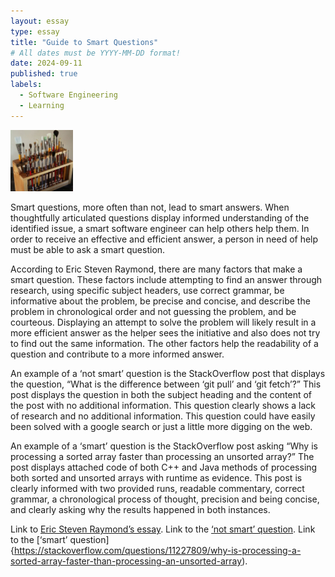 ```yaml
---
layout: essay
type: essay
title: "Guide to Smart Questions"
# All dates must be YYYY-MM-DD format!
date: 2024-09-11
published: true
labels:
  - Software Engineering
  - Learning
---
```


<img width="100px" class="rounded float-start pe-4" src="../img/igniting/paintbrushes.jpg">

Smart questions, more often than not, lead to smart answers. When thoughtfully articulated questions display informed understanding of the identified issue, a smart software engineer can help others help them. In order to receive an effective and efficient answer, a person in need of help must be able to ask a smart question.

According to Eric Steven Raymond, there are many factors that make a smart question. These factors include attempting to find an answer through research, using specific subject headers, use correct grammar, be informative about the problem, be precise and concise, and describe the problem in chronological order and not guessing the problem, and be courteous. Displaying an attempt to solve the problem will likely result in a more efficient answer as the helper sees the initiative and also does not try to find out the same information. The other factors help the readability of a question and contribute to a more informed answer.

An example of a ‘not smart’ question is the StackOverflow post that displays the question, “What is the difference between ‘git pull’ and ‘git fetch’?” This post displays the question in both the subject heading and the content of the post with no additional information. This question clearly shows a lack of research and no additional information. This question could have easily been solved with a google search or just a little more digging on the web. 

An example of a ‘smart’ question is the StackOverflow post asking “Why is processing a sorted array faster than processing an unsorted array?” The post displays attached code of both C++ and Java methods of processing both sorted and unsorted arrays with runtime as evidence. This post is clearly informed with two provided runs, readable commentary, correct grammar, a chronological process of thought, precision and being concise, and clearly asking why the results happened in both instances.

Link to [Eric Steven Raymond’s essay](http://www.catb.org/esr/faqs/smart-questions.html).
Link to the [‘not smart’ question](https://stackoverflow.com/questions/292357/what-is-the-difference-between-git-pull-and-git-fetch).
Link to the [‘smart’ question]{https://stackoverflow.com/questions/11227809/why-is-processing-a-sorted-array-faster-than-processing-an-unsorted-array).
